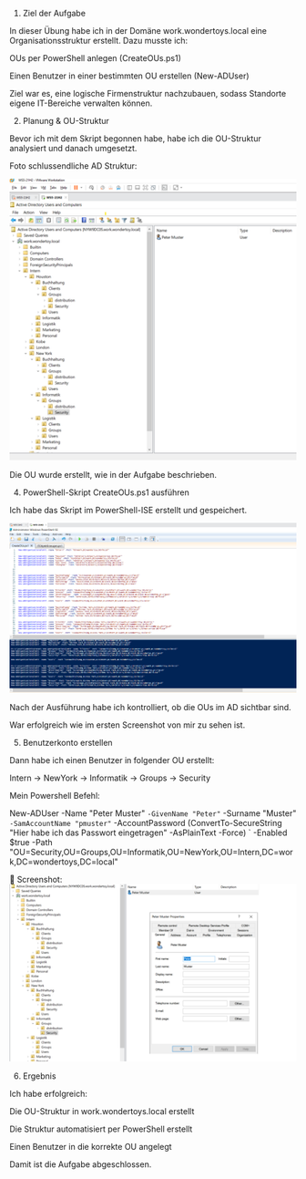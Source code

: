 1. Ziel der Aufgabe

In dieser Übung habe ich in der Domäne work.wondertoys.local eine Organisationsstruktur erstellt.
Dazu musste ich:

OUs per PowerShell anlegen (CreateOUs.ps1)

Einen Benutzer in einer bestimmten OU erstellen (New-ADUser)

Ziel war es, eine logische Firmenstruktur nachzubauen, sodass Standorte eigene IT-Bereiche verwalten können.

2. Planung & OU-Struktur

Bevor ich mit dem Skript begonnen habe, habe ich die OU-Struktur analysiert und danach umgesetzt.

Foto schlussendliche AD Struktur:

 ![Mein Screenshot](Bilder/Screenshot.png)

Die OU wurde erstellt, wie in der Aufgabe beschrieben.

4. PowerShell-Skript CreateOUs.ps1 ausführen

Ich habe das Skript im PowerShell-ISE erstellt und gespeichert.

 ![Mein Screenshot](Bilder/Screenshot2.png)

Nach der Ausführung habe ich kontrolliert, ob die OUs im AD sichtbar sind.

War erfolgreich wie im ersten Screenshot von mir zu sehen ist.

5. Benutzerkonto erstellen

Dann habe ich einen Benutzer in folgender OU erstellt:

Intern → NewYork → Informatik → Groups → Security

Mein Powershell Befehl:

New-ADUser -Name "Peter Muster" `
 -GivenName "Peter" `
 -Surname "Muster" `
 -SamAccountName "pmuster" `
 -AccountPassword (ConvertTo-SecureString "Hier habe ich das Passwort eingetragen" -AsPlainText -Force) `
 -Enabled $true 
 -Path "OU=Security,OU=Groups,OU=Informatik,OU=NewYork,OU=Intern,DC=work,DC=wondertoys,DC=local" 

📎 Screenshot: ![Mein Screenshot](./Screenshot3.png)

6. Ergebnis

Ich habe erfolgreich:

Die OU-Struktur in work.wondertoys.local erstellt

Die Struktur automatisiert per PowerShell erstellt

Einen Benutzer in die korrekte OU angelegt

Damit ist die Aufgabe abgeschlossen.
